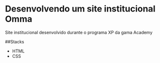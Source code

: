 # Desenvolvendo um site institucional Omma

Site institucional desenvolvido durante  o programa XP da gama Academy

##Stacks

- HTML
- CSS
